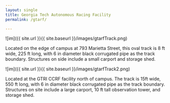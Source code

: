 ```yaml
---
layout: single
title: Georgia Tech Autonomous Racing Facility
permalink: /gtarf/

---
```




![im]({{ site.url }}{{ site.baseurl }}/images/gtarfTrack.png)

Located on the edge of campus at 793 Marietta Street, this oval track is 8 ft wide, 225 ft long, with 6 in diameter black corrugated pipe as the track boundary. Structures on side include a small carport and storage shed.


![im]({{ site.url }}{{ site.baseurl }}/images/gtarfTrack2.png)

Located at the GTRI CCRF facility north of campus. The track is 15ft wide, 550 ft long, with 6 in diameter black corrugated pipe as the track boundary. Structures on site include a large carport, 10 ft tall observation tower, and storage shed.